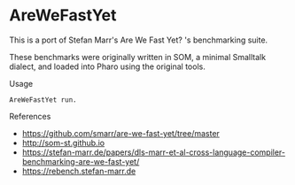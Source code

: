 # AreWeFastYet

This is a port of Stefan Marr's Are We Fast Yet? 's benchmarking suite.

These benchmarks were originally written in SOM, a minimal Smalltalk dialect, and loaded into Pharo using the original tools.

Usage

    AreWeFastYet run.

References

- https://github.com/smarr/are-we-fast-yet/tree/master
- http://som-st.github.io
- https://stefan-marr.de/papers/dls-marr-et-al-cross-language-compiler-benchmarking-are-we-fast-yet/
- https://rebench.stefan-marr.de
